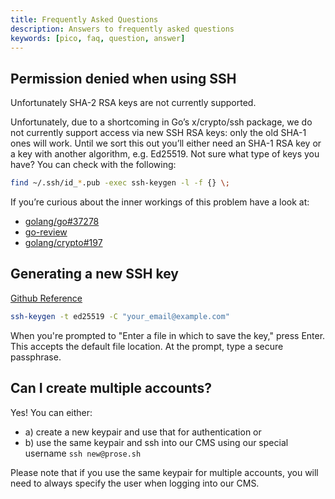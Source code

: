 ```yaml
---
title: Frequently Asked Questions
description: Answers to frequently asked questions 
keywords: [pico, faq, question, answer]
---
```


## Permission denied when using SSH

Unfortunately SHA-2 RSA keys are not currently supported.

Unfortunately, due to a shortcoming in Go’s x/crypto/ssh package, we do not
currently support access via new SSH RSA keys: only the old SHA-1 ones will
work. Until we sort this out you’ll either need an SHA-1 RSA key or a key with
another algorithm, e.g. Ed25519. Not sure what type of keys you have? You can
check with the following:

```bash
find ~/.ssh/id_*.pub -exec ssh-keygen -l -f {} \;
```

If you’re curious about the inner workings of this problem have a look at:

- [golang/go#37278](https://github.com/golang/go/issues/37278)
- [go-review](https://go-review.googlesource.com/c/crypto/+/220037)
- [golang/crypto#197](https://github.com/golang/crypto/pull/197)

## Generating a new SSH key

[Github Reference](https://docs.github.com/en/authentication/connecting-to-github-with-ssh/generating-a-new-ssh-key-and-adding-it-to-the-ssh-agent)

```bash
ssh-keygen -t ed25519 -C "your_email@example.com"
```

When you're prompted to "Enter a file in which to save the key," press Enter.
This accepts the default file location. At the prompt, type a secure passphrase.

## Can I create multiple accounts?

Yes! You can either:

- a) create a new keypair and use that for authentication or
- b) use the same keypair and ssh into our CMS using our special username
  `ssh new@prose.sh`

Please note that if you use the same keypair for multiple accounts, you will
need to always specify the user when logging into our CMS.
